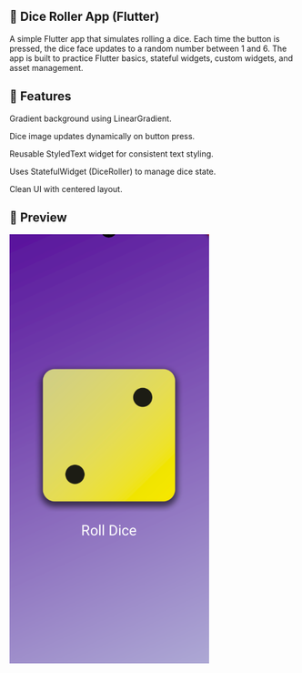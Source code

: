 ## 🎲 Dice Roller App (Flutter)

A simple Flutter app that simulates rolling a dice. Each time the button is pressed, the dice face updates to a random number between 1 and 6. The app is built to practice Flutter basics, stateful widgets, custom widgets, and asset management.

## 🚀 Features

Gradient background using LinearGradient.

Dice image updates dynamically on button press.

Reusable StyledText widget for consistent text styling.

Uses StatefulWidget (DiceRoller) to manage dice state.

Clean UI with centered layout.

## 📸 Preview
![alt text](https://github.com/jingaega/flutter_dice_app/blob/main/ScreenShots/Screenshot1.png?raw=true)
